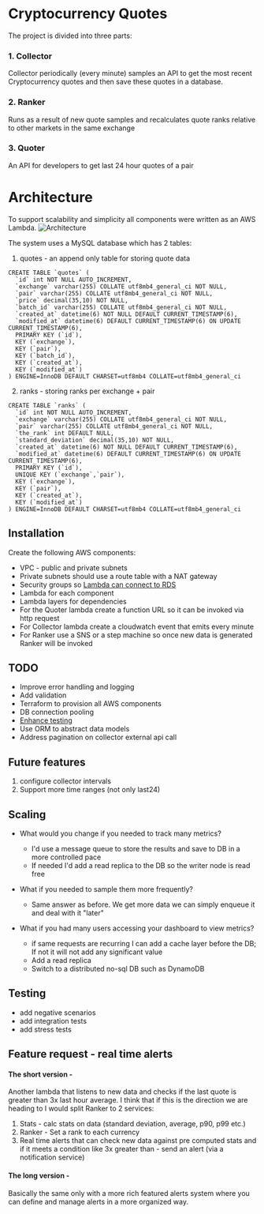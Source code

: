 # Cryptocurrency Quotes

The project is divided into three parts: 
### 1. Collector
Collector periodically (every minute) samples an API to get the most recent Cryptocurrency quotes and then save these quotes in a database.

### 2. Ranker
Runs as a result of new quote samples and recalculates quote ranks relative to other markets in the same exchange

### 3. Quoter
An API for developers to get last 24 hour quotes of a pair

# Architecture
To support scalability and simplicity all components were written as an AWS Lambda.
![Architecture](https://drive.google.com/file/d/1pagqS-NCGNU0BVMmuyAf-vU77l9avxYx/view)

The system uses a MySQL database which has 2 tables:
1. quotes - an append only table for storing quote data
```
CREATE TABLE `quotes` (
  `id` int NOT NULL AUTO_INCREMENT,
  `exchange` varchar(255) COLLATE utf8mb4_general_ci NOT NULL,
  `pair` varchar(255) COLLATE utf8mb4_general_ci NOT NULL,
  `price` decimal(35,10) NOT NULL,
  `batch_id` varchar(255) COLLATE utf8mb4_general_ci NOT NULL,
  `created_at` datetime(6) NOT NULL DEFAULT CURRENT_TIMESTAMP(6),
  `modified_at` datetime(6) DEFAULT CURRENT_TIMESTAMP(6) ON UPDATE CURRENT_TIMESTAMP(6),
  PRIMARY KEY (`id`),
  KEY (`exchange`),
  KEY (`pair`),
  KEY (`batch_id`),
  KEY (`created_at`),
  KEY (`modified_at`)
) ENGINE=InnoDB DEFAULT CHARSET=utf8mb4 COLLATE=utf8mb4_general_ci
```
2. ranks - storing ranks per exchange + pair
```
CREATE TABLE `ranks` (
  `id` int NOT NULL AUTO_INCREMENT,
  `exchange` varchar(255) COLLATE utf8mb4_general_ci NOT NULL,
  `pair` varchar(255) COLLATE utf8mb4_general_ci NOT NULL,
  `the_rank` int DEFAULT NULL,
  `standard_deviation` decimal(35,10) NOT NULL,
  `created_at` datetime(6) NOT NULL DEFAULT CURRENT_TIMESTAMP(6),
  `modified_at` datetime(6) DEFAULT CURRENT_TIMESTAMP(6) ON UPDATE CURRENT_TIMESTAMP(6),
  PRIMARY KEY (`id`),
  UNIQUE KEY (`exchange`,`pair`),
  KEY (`exchange`),
  KEY (`pair`),
  KEY (`created_at`),
  KEY (`modified_at`)
) ENGINE=InnoDB DEFAULT CHARSET=utf8mb4 COLLATE=utf8mb4_general_ci
```

## Installation
Create the following AWS components:
- VPC - public and private subnets
- Private subnets should use a route table with a NAT gateway
- Security groups so [Lambda can connect to RDS](https://aws.amazon.com/premiumsupport/knowledge-center/connect-lambda-to-an-rds-instance/)
- Lambda for each component
- Lambda layers for dependencies
- For the Quoter lambda create a function URL so it can be invoked via http request
- For Collector lambda create a cloudwatch event that emits every minute
- For Ranker use a SNS or a step machine so once new data is generated Ranker will be invoked

## TODO
- Improve error handling and logging
- Add validation
- Terraform to provision all AWS components
- DB connection pooling
- [Enhance testing](#testing)
- Use ORM to abstract data models
- Address pagination on collector external api call

## Future features
1. configure collector intervals
2. Support more time ranges (not only last24)

## Scaling
- What would you change if you needed to track many metrics?
    * I'd use a message queue to store the results and save to DB in a more controlled pace
    * If needed I'd add a read replica to the DB so the writer node is read free

- What if you needed to sample them more frequently?
    * Same answer as before. We get more data we can simply enqueue it and deal with it "later"
    
- What if you had many users accessing your dashboard to view metrics?
    * if same requests are recurring I can add a cache layer before the DB; If not it will not add any significant value
    * Add a read replica
    * Switch to a distributed no-sql DB such as DynamoDB

## Testing
- add negative scenarios
- add integration tests
- add stress tests

##  Feature request - real time alerts
#### The short version - 
Another lambda that listens to new data and checks if the last quote is greater than 3x last hour average.
I think that if this is the direction we are heading to I would split Ranker to 2 services:
1. Stats - calc stats on data (standard deviation, average, p90, p99 etc.)
2. Ranker - Set a rank to each currency
3. Real time alerts that can check new data against pre computed stats and if it meets a condition like 3x greater than - send an alert (via a notification service)

#### The long version - 
Basically the same only with a more rich featured alerts system where you can define and manage alerts in a more organized way.
